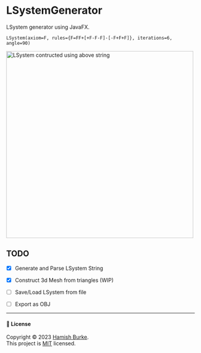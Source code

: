 # LSystemGenerator
LSystem generator using JavaFX.



`LSystem(axiom=F, rules={F=FF+[+F-F-F]-[-F+F+F]}, iterations=6, angle=90)`

<img width="500" alt="LSystem contructed using above string" src="https://github.com/Slaymish/LSystemGenerator/assets/21288505/b64e5cae-96dc-4f1d-8349-a6f91cb40059">

## TODO

- [X] Generate and Parse LSystem String
- [X] Construct 3d Mesh from triangles (WIP)
- [ ] Save/Load LSystem from file
- [ ] Export as OBJ






***
#### 📝 License

Copyright © 2023 [Hamish Burke](https://github.com/Slaymish). <br />
This project is [MIT](https://github.com/Slaymish/LSystemGenerator/blob/main/LICENSE) licensed. 

